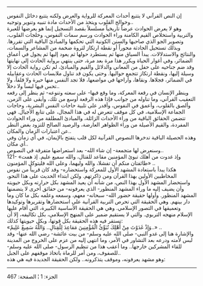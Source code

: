------------------------------------------------------------------------

إن النص القرآني لا يتتبع أحداث المعركة للرواية والعرض ولكنه يتتبع دخائل
النفوس وخوالج القلوب ويتخذ من الأحداث مادة تنبيه وتنوير وتوجيه..  
وهو لا يعرض الحوادث عرضاً تاريخياً مسلسلاً بقصد التسجيل إنما هو يعرضها
للعبرة والتربية واستخلاص القيم الكامنة وراء الحوادث ورسم سمات النفوس،
وخلجات القلوب، وتصوير الجو الذي صاحبها والسنن الكونية التي تحكمها
والمبادئ الباقية التي تقررها. وبذلك تستحيل الحادثة محوراً أو نقطة ارتكاز
لثروة ضخمة من المشاعر والسمات، والنتائج والاستدلالات. يبدأ السياق منها
ثم يستطرد حولها ثم يعود إليها ثم يجول في أعماق الضمائر، وفي أغوار الحياة
ويكرر هذا مرة بعد مرة، حتى ينتهي برواية الحادث إلى نهايتها وقد ضم جناحيه
على حفل من المعاني والدلائل والقيم والمبادئ، لم تكن رواية الحادث إلا
وسيلة إليها، ونقطة ارتكاز تتجمع حواليها. وحتى يكون قد تناول ملابسات
الحادث وعقابيله في الضمائر، فجلاها. ونقاها، وأراحها في مواضعها، فلا تجد
النفس منها حيرة ولا قلقاً، ولا تحس فيها لبساً ولا دخلاً..  
وينظر الإنسان في رقعة المعركة، وما وقع فيها- على سعته وتنوعه- ثم ينظر
إلى رقعه التعقيب القرآني، وما تناوله من جوانب فإذا هذه الرقعة أوسع من
تلك، وأبقى على الزمن، وألصق بالقلوب، وأعمق في النفوس، وأقدر على تلبية
حاجات النفس البشرية، وحاجات الجماعة الإسلامية، في كل موقف تتعرض له في
هذا المجال، على تتابع الأجيال. فهي تتضمن الحقائق الباقية من وراء الأحداث
الزائلة، والمبادئ المطلقة من وراء الحوادث المفردة، والقيم الأصيلة من
وراء الظواهر العارضة، والرصيد الصالح للتزود بغض النظر عن اعتبارات الزمان
والمكان..  
وهذه الحصيلة الباقية تدخرها النصوص القرآنية لكل قلب يتفتح بالإيمان، في
أي زمان وفي أي مكان..  
وسنعرض لها متجمعة- إن شاء الله- بعد استعراضها متفرقة في النصوص..  
121- «وإذ غدوت من أهلك تبوئ المؤمنين مقاعد للقتال، والله سميع عليم. إذ
همت طائفتان منكم أن تفشلا، والله وليهما، وعلى الله فليتوكل المؤمنون»
..  
هكذا يبدأ باستعادة المشهد الأول للمعركة واستحضاره- وقد كان قريباً من نفوس
المخاطبين الأولين بهذا القرآن ومن ذاكرتهم. ولكن ابتداء الحديث على هذا
النحو، واستحضار المشهد الأول بهذا النص، من شأنه أن يعيد المشهد بكل
حرارته وبكل حيويته وأن يضيف إليه ما وراء المشهد المنظور- الذي يعرفونه-
من حقائق أخرى لا يتضمنها المشهد المنظور. وأولها حقيقة حضور الله- سبحانه-
معهم، وسمعه وعلمه بكل ما كان وما دار بينهم. وهي الحقيقة التي تحرص
التربية القرآنية على استحضارها وتقريرها وتوكيدها وتعميقها في التصور
الإسلامي. وهي هي الحقيقة الأساسية الكبيرة، التي أقام عليها الإسلام منهجه
التربوي. والتي لا يستقيم ضمير على المنهج الإسلامي، بكل تكاليفه، إلا أن
تستقر فيه هذه الحقيقة بكل قوتها، وبكل حيويتها كذلك:  
«وَإِذْ غَدَوْتَ مِنْ أَهْلِكَ تُبَوِّئُ الْمُؤْمِنِينَ مَقاعِدَ لِلْقِتالِ.. وَاللَّهُ سَمِيعٌ عَلِيمٌ..» ..  
والإشارة هنا إلى غدو النبي- صلى الله عليه وسلم- من بيت عائشة- رضي الله
عنها- وقد لبس لأمته ودرعه بعد التشاور في الأمر، وما انتهى إليه من عزم
على الخروج من المدينة للقاء المشركين خارجها.. وما أعقب هذا من تنظيم
الرسول- صلى الله عليه وسلم- للصفوف، ومن أمر للرماة باتخاذ موقفهم على
الجبل..  
وهو مشهد يعرفونه، وموقف يتذكرونه.. ولكن الحقيقة الجديدة فيه هي هذه:

------------------------------------------------------------------------

الجزء: 1 ¦ الصفحة: 467
